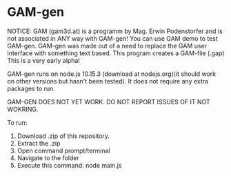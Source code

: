# GAM-gen
NOTICE: GAM (gam3d.at) is a programm by Mag. Erwin Podenstorfer and is not associated in ANY way with GAM-gen! You can use GAM demo to test GAM-gen.
GAM-gen was made out of a need to replace the GAM user interface with something text based.
This program creates a GAM-file (.gap)
This is a very early alpha!

GAM-gen runs on node.js 10.15.3 (download at nodejs.org)(it should work on other versions but hasn't been tested).
It does not require any extra packages to run.

GAM-GEN DOES NOT YET WORK. DO NOT REPORT ISSUES OF IT NOT WOKRING.

To run:
1. Download .zip of this repository.
2. Extract the .zip
3. Open command prompt/terminal
4. Navigate to the folder
5. Execute this command: node main.js 
